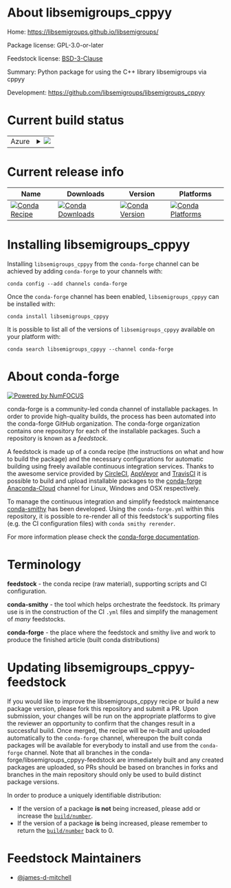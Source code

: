 About libsemigroups_cppyy
=========================

Home: https://libsemigroups.github.io/libsemigroups/

Package license: GPL-3.0-or-later

Feedstock license: [BSD-3-Clause](https://github.com/conda-forge/libsemigroups_cppyy-feedstock/blob/master/LICENSE.txt)

Summary: Python package for using the C++ library libsemigroups via cppyy

Development: https://github.com/libsemigroups/libsemigroups_cppyy

Current build status
====================


<table>
    
  <tr>
    <td>Azure</td>
    <td>
      <details>
        <summary>
          <a href="https://dev.azure.com/conda-forge/feedstock-builds/_build/latest?definitionId=9447&branchName=master">
            <img src="https://dev.azure.com/conda-forge/feedstock-builds/_apis/build/status/libsemigroups_cppyy-feedstock?branchName=master">
          </a>
        </summary>
        <table>
          <thead><tr><th>Variant</th><th>Status</th></tr></thead>
          <tbody><tr>
              <td>linux_64_python3.6.____cpython</td>
              <td>
                <a href="https://dev.azure.com/conda-forge/feedstock-builds/_build/latest?definitionId=9447&branchName=master">
                  <img src="https://dev.azure.com/conda-forge/feedstock-builds/_apis/build/status/libsemigroups_cppyy-feedstock?branchName=master&jobName=linux&configuration=linux_64_python3.6.____cpython" alt="variant">
                </a>
              </td>
            </tr><tr>
              <td>linux_64_python3.7.____cpython</td>
              <td>
                <a href="https://dev.azure.com/conda-forge/feedstock-builds/_build/latest?definitionId=9447&branchName=master">
                  <img src="https://dev.azure.com/conda-forge/feedstock-builds/_apis/build/status/libsemigroups_cppyy-feedstock?branchName=master&jobName=linux&configuration=linux_64_python3.7.____cpython" alt="variant">
                </a>
              </td>
            </tr><tr>
              <td>linux_64_python3.8.____cpython</td>
              <td>
                <a href="https://dev.azure.com/conda-forge/feedstock-builds/_build/latest?definitionId=9447&branchName=master">
                  <img src="https://dev.azure.com/conda-forge/feedstock-builds/_apis/build/status/libsemigroups_cppyy-feedstock?branchName=master&jobName=linux&configuration=linux_64_python3.8.____cpython" alt="variant">
                </a>
              </td>
            </tr><tr>
              <td>linux_64_python3.9.____cpython</td>
              <td>
                <a href="https://dev.azure.com/conda-forge/feedstock-builds/_build/latest?definitionId=9447&branchName=master">
                  <img src="https://dev.azure.com/conda-forge/feedstock-builds/_apis/build/status/libsemigroups_cppyy-feedstock?branchName=master&jobName=linux&configuration=linux_64_python3.9.____cpython" alt="variant">
                </a>
              </td>
            </tr><tr>
              <td>osx_64_python3.6.____cpython</td>
              <td>
                <a href="https://dev.azure.com/conda-forge/feedstock-builds/_build/latest?definitionId=9447&branchName=master">
                  <img src="https://dev.azure.com/conda-forge/feedstock-builds/_apis/build/status/libsemigroups_cppyy-feedstock?branchName=master&jobName=osx&configuration=osx_64_python3.6.____cpython" alt="variant">
                </a>
              </td>
            </tr><tr>
              <td>osx_64_python3.7.____cpython</td>
              <td>
                <a href="https://dev.azure.com/conda-forge/feedstock-builds/_build/latest?definitionId=9447&branchName=master">
                  <img src="https://dev.azure.com/conda-forge/feedstock-builds/_apis/build/status/libsemigroups_cppyy-feedstock?branchName=master&jobName=osx&configuration=osx_64_python3.7.____cpython" alt="variant">
                </a>
              </td>
            </tr><tr>
              <td>osx_64_python3.8.____cpython</td>
              <td>
                <a href="https://dev.azure.com/conda-forge/feedstock-builds/_build/latest?definitionId=9447&branchName=master">
                  <img src="https://dev.azure.com/conda-forge/feedstock-builds/_apis/build/status/libsemigroups_cppyy-feedstock?branchName=master&jobName=osx&configuration=osx_64_python3.8.____cpython" alt="variant">
                </a>
              </td>
            </tr><tr>
              <td>osx_64_python3.9.____cpython</td>
              <td>
                <a href="https://dev.azure.com/conda-forge/feedstock-builds/_build/latest?definitionId=9447&branchName=master">
                  <img src="https://dev.azure.com/conda-forge/feedstock-builds/_apis/build/status/libsemigroups_cppyy-feedstock?branchName=master&jobName=osx&configuration=osx_64_python3.9.____cpython" alt="variant">
                </a>
              </td>
            </tr>
          </tbody>
        </table>
      </details>
    </td>
  </tr>
</table>

Current release info
====================

| Name | Downloads | Version | Platforms |
| --- | --- | --- | --- |
| [![Conda Recipe](https://img.shields.io/badge/recipe-libsemigroups_cppyy-green.svg)](https://anaconda.org/conda-forge/libsemigroups_cppyy) | [![Conda Downloads](https://img.shields.io/conda/dn/conda-forge/libsemigroups_cppyy.svg)](https://anaconda.org/conda-forge/libsemigroups_cppyy) | [![Conda Version](https://img.shields.io/conda/vn/conda-forge/libsemigroups_cppyy.svg)](https://anaconda.org/conda-forge/libsemigroups_cppyy) | [![Conda Platforms](https://img.shields.io/conda/pn/conda-forge/libsemigroups_cppyy.svg)](https://anaconda.org/conda-forge/libsemigroups_cppyy) |

Installing libsemigroups_cppyy
==============================

Installing `libsemigroups_cppyy` from the `conda-forge` channel can be achieved by adding `conda-forge` to your channels with:

```
conda config --add channels conda-forge
```

Once the `conda-forge` channel has been enabled, `libsemigroups_cppyy` can be installed with:

```
conda install libsemigroups_cppyy
```

It is possible to list all of the versions of `libsemigroups_cppyy` available on your platform with:

```
conda search libsemigroups_cppyy --channel conda-forge
```


About conda-forge
=================

[![Powered by NumFOCUS](https://img.shields.io/badge/powered%20by-NumFOCUS-orange.svg?style=flat&colorA=E1523D&colorB=007D8A)](http://numfocus.org)

conda-forge is a community-led conda channel of installable packages.
In order to provide high-quality builds, the process has been automated into the
conda-forge GitHub organization. The conda-forge organization contains one repository
for each of the installable packages. Such a repository is known as a *feedstock*.

A feedstock is made up of a conda recipe (the instructions on what and how to build
the package) and the necessary configurations for automatic building using freely
available continuous integration services. Thanks to the awesome service provided by
[CircleCI](https://circleci.com/), [AppVeyor](https://www.appveyor.com/)
and [TravisCI](https://travis-ci.com/) it is possible to build and upload installable
packages to the [conda-forge](https://anaconda.org/conda-forge)
[Anaconda-Cloud](https://anaconda.org/) channel for Linux, Windows and OSX respectively.

To manage the continuous integration and simplify feedstock maintenance
[conda-smithy](https://github.com/conda-forge/conda-smithy) has been developed.
Using the ``conda-forge.yml`` within this repository, it is possible to re-render all of
this feedstock's supporting files (e.g. the CI configuration files) with ``conda smithy rerender``.

For more information please check the [conda-forge documentation](https://conda-forge.org/docs/).

Terminology
===========

**feedstock** - the conda recipe (raw material), supporting scripts and CI configuration.

**conda-smithy** - the tool which helps orchestrate the feedstock.
                   Its primary use is in the construction of the CI ``.yml`` files
                   and simplify the management of *many* feedstocks.

**conda-forge** - the place where the feedstock and smithy live and work to
                  produce the finished article (built conda distributions)


Updating libsemigroups_cppyy-feedstock
======================================

If you would like to improve the libsemigroups_cppyy recipe or build a new
package version, please fork this repository and submit a PR. Upon submission,
your changes will be run on the appropriate platforms to give the reviewer an
opportunity to confirm that the changes result in a successful build. Once
merged, the recipe will be re-built and uploaded automatically to the
`conda-forge` channel, whereupon the built conda packages will be available for
everybody to install and use from the `conda-forge` channel.
Note that all branches in the conda-forge/libsemigroups_cppyy-feedstock are
immediately built and any created packages are uploaded, so PRs should be based
on branches in forks and branches in the main repository should only be used to
build distinct package versions.

In order to produce a uniquely identifiable distribution:
 * If the version of a package **is not** being increased, please add or increase
   the [``build/number``](https://conda.io/docs/user-guide/tasks/build-packages/define-metadata.html#build-number-and-string).
 * If the version of a package **is** being increased, please remember to return
   the [``build/number``](https://conda.io/docs/user-guide/tasks/build-packages/define-metadata.html#build-number-and-string)
   back to 0.

Feedstock Maintainers
=====================

* [@james-d-mitchell](https://github.com/james-d-mitchell/)

